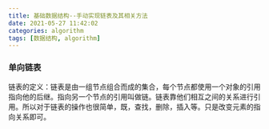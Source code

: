 ```yaml
---
title: 基础数据结构--手动实现链表及其相关方法
date: 2021-05-27 11:42:02
categories: algorithm
tags: [数据结构, algorithm]
---
```

### 单向链表
链表的定义：链表是由一组节点组合而成的集合，每个节点都使用一个对象的引用指向他的后继。指向另一个节点的引用叫做链。链表靠他们相互之间的关系进行引用。所以对于链表的操作也很简单，既，查找，删除，插入等。只是改变元素的指向关系即可。